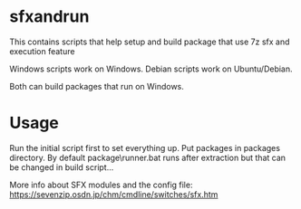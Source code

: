 # sfxandrun
This contains scripts that help setup and build package that use 7z sfx and execution feature

Windows scripts work on Windows. Debian scripts work on Ubuntu/Debian.

Both can build packages that run on Windows.

# Usage
Run the initial script first to set everything up.
Put packages in packages directory. By default package\runner.bat runs after extraction but that can be changed in build script...

More info about SFX modules and the config file: https://sevenzip.osdn.jp/chm/cmdline/switches/sfx.htm
